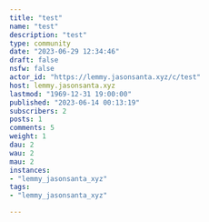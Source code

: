 ```yaml
---
title: "test" 
name: "test"
description: "test"
type: community
date: "2023-06-29 12:34:46"
draft: false
nsfw: false
actor_id: "https://lemmy.jasonsanta.xyz/c/test"
host: lemmy.jasonsanta.xyz
lastmod: "1969-12-31 19:00:00"
published: "2023-06-14 00:13:19"
subscribers: 2
posts: 1
comments: 5
weight: 1
dau: 2
wau: 2
mau: 2
instances:
- "lemmy_jasonsanta_xyz"
tags: 
- "lemmy_jasonsanta_xyz"

---
```

